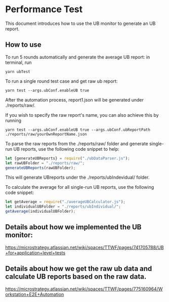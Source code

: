 # Performance Test
This document introduces how to use the UB monitor to generate an UB report. 

## How to use
To run 5 rounds automatically and generate the average UB report: in terminal, run
```
yarn ubTest
```

To run a single round test case and get raw ub report:  
```
yarn test --args.ubConf.enableUB true
```
After the automation process, report1.json will be generated under ./reports/raw/. 

If you wish to specify the raw report's name, you can also achieve this by running 
```
yarn test --args.ubConf.enableUB true --args.ubConf.ubReportPath ./reports/raw/yourOwnReportName.json
```

To parse the raw reports from the ./reports/raw/ folder and generate single-run UB reports, use the following code snippet to help:
```javascript
let {generateUBReports} = require("./ubDataParser.js");
let rawUBFolder = "./reports/raw/";
generateUBReports(rawUBFolder);
```
This will generate UBreports under the ./reports/ubIndevidual/ folder.

To calculate the average for all single-run UB reports, use the following code snippet:
```javascript
let getAverage = require("./averageUBCalculator.js");
let individualUBFolder = "./reports/ubIndividual/";
getAverage(individualUBFolder);
```
## Details about how we implemented the UB monitor:
https://microstrategy.atlassian.net/wiki/spaces/TTWF/pages/741705788/UB+for+application+level+tests
## Details about how we get the raw ub data and calculate UB reports based on the raw data. 
https://microstrategy.atlassian.net/wiki/spaces/TTWF/pages/775160964/Workstation+E2E+Automation



